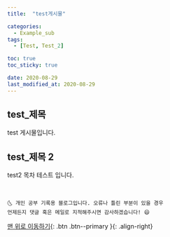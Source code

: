 ```yaml
---
title:  "test게시물"

categories:
  - Example_sub
tags:
  - [Test, Test_2]

toc: true
toc_sticky: true

date: 2020-08-29
last_modified_at: 2020-08-29
---
```


## test_제목
test 게시물입니다.  

## test_제목 2
test2 목차 테스트 입니다.  


<br>

    🌜 개인 공부 기록용 블로그입니다. 오류나 틀린 부분이 있을 경우
    언제든지 댓글 혹은 메일로 지적해주시면 감사하겠습니다! 😄

[맨 위로 이동하기](#){: .btn .btn--primary }{: .align-right}

